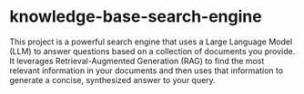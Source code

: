 # knowledge-base-search-engine
This project is a powerful search engine that uses a Large Language Model (LLM) to answer questions based on a collection of documents you provide. It leverages Retrieval-Augmented Generation (RAG) to find the most relevant information in your documents and then uses that information to generate a concise, synthesized answer to your query.
